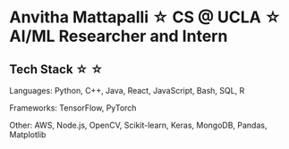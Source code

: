 # Anvitha Mattapalli ☆ CS @ UCLA ☆ AI/ML Researcher and Intern

## Tech Stack ☆ ☆
Languages: Python, C++, Java, React, JavaScript, Bash, SQL, R

Frameworks: TensorFlow, PyTorch

Other: AWS, Node.js, OpenCV, Scikit-learn, Keras, MongoDB, Pandas, Matplotlib 
